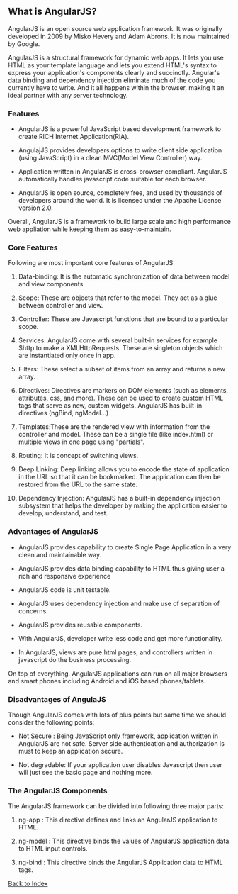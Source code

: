 ## What is AngularJS?

AngularJS is an open source web application framework. It was originally developed in 2009 by Misko Hevery and Adam Abrons. It is now maintained by Google. 

AngularJS is a structural framework for dynamic web apps. It lets you use HTML as your template language and lets you extend HTML's syntax to express your application's components clearly and succinctly. Angular's data binding and dependency injection eliminate much of the code you currently have to write. And it all happens within the browser, making it an ideal partner with any server technology.

### Features

- AngularJS is a powerful JavaScript based development framework to create RICH Internet Application(RIA).

- AngulajJS provides developers options to write client side application (using JavaScript) in a clean MVC(Model View Controller) way.

- Application written in AngularJS is cross-browser compliant. AngularJS automatically handles javascript code suitable for each browser.

- AngularJS is open source, completely free, and used by thousands of developers around the world. It is licensed under the Apache License version 2.0.

Overall, AngularJS is a framework to build large scale and high performance web appliation while keeping them as easy-to-maintain.

### Core Features

Following are most important core features of AngularJS:

1. Data-binding: It is the automatic synchronization of data between model and view components.

2. Scope: These are objects that refer to the model. They act as a glue between controller and view.

3. Controller: These are Javascript functions that are bound to a particular scope.

4. Services: AngularJS come with several built-in services for example $http to make a XMLHttpRequests. These are singleton objects which are instantiated only once in app.

5. Filters: These select a subset of items from an array and returns a new array.

6. Directives: Directives are markers on DOM elements (such as elements, attributes, css, and more). These can be used to create custom HTML tags that serve as new, custom widgets. AngularJS has built-in directives (ngBind, ngModel...)

7. Templates:These are the rendered view with information from the controller and model. These can be a single file (like index.html) or multiple views in one page using "partials".

8. Routing: It is concept of switching views.

9. Deep Linking: Deep linking allows you to encode the state of application in the URL so that it can be bookmarked. The application can then be restored from the URL to the same state.

10. Dependency Injection: AngularJS has a built-in dependency injection subsystem that helps the developer by making the application easier to develop, understand, and test.

### Advantages of AngularJS

- AngularJS provides capability to create Single Page Application in a very clean and maintainable way.

- AngularJS provides data binding capability to HTML thus giving user a rich and responsive experience

- AngularJS code is unit testable.

- AngularJS uses dependency injection and make use of separation of concerns.

- AngularJS provides reusable components.

- With AngularJS, developer write less code and get more functionality.

- In AngularJS, views are pure html pages, and controllers written in javascript do the business processing.

On top of everything, AngularJS applications can run on all major browsers and smart phones including Android and iOS based phones/tablets.

### Disadvantages of AngulaJS

Though AngularJS comes with lots of plus points but same time we should consider the following points:

- Not Secure : Being JavaScript only framework, application written in AngularJS are not safe. Server side authentication and authorization is must to keep an application secure.

- Not degradable: If your application user disables Javascript then user will just see the basic page and nothing more.

### The AngularJS Components

The AngularJS framework can be divided into following three major parts:

1. ng-app : This directive defines and links an AngularJS application to HTML.

2. ng-model : This directive binds the values of AngularJS application data to HTML input controls.

3. ng-bind : This directive binds the AngularJS Application data to HTML tags.

[Back to Index](index.md)